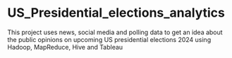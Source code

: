 # US_Presidential_elections_analytics
This project uses news, social media and polling data to get an idea about the public opinions on upcoming US presidential elections 2024 using Hadoop, MapReduce, Hive and Tableau
